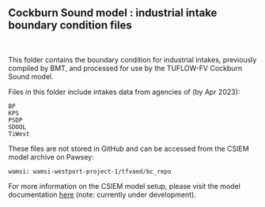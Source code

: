 ## Cockburn Sound model : industrial intake boundary condition files

<br>

This folder contains the boundary condition for industrial intakes, previously compiled by BMT, and processed for use by the TUFLOW-FV Cockburn Sound model.

Files in this folder include intakes data from agencies of (by Apr 2023): 

```
BP
KPS
PSDP
SDOOL
TiWest
```

These files are not stored in GitHub and can be accessed from the CSIEM model archive on Pawsey:

```
wamsi: wamsi-westport-project-1/tfvaed/bc_repo
```

For more information on the CSIEM model setup, please visit the model documentation [here](https://aquaticecodynamics.github.io/csiem-science/) (note: currently under development).
